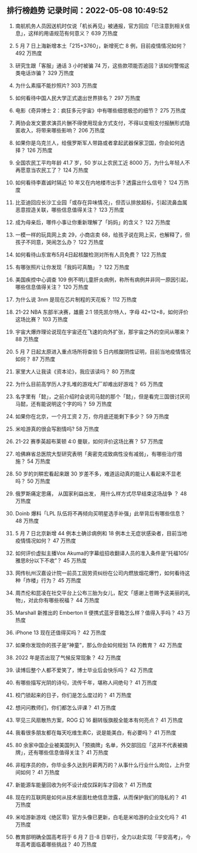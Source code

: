 
## 排行榜趋势 记录时间：2022-05-08 10:49:52
  
  1. 南航机务人员因送机时仅说「机长再见」被通报，官方回应「已注意到相关信息」，这样的用语规范有何意义？ 639 万热度
    
  2. 5 月 7 日上海新增本土「215+3760」，新增死亡 8 例，目前疫情情况如何？ 492 万热度
    
  3. 研究生跟「客服」通话 3 小时被骗 74 万，这些款项能否追回？该如何警惕这类电话诈骗？ 329 万热度
    
  4. 为什么素描不能抄照片? 303 万热度
    
  5. 如何看待中国人民大学正式退出世界排名？ 297 万热度
    
  6. 电影《奇异博士 2：疯狂多元宇宙》中有哪些细思极恐的细节？ 275 万热度
    
  7. 两协会发文要求演员片酬不得使用现金方式支付，不得以变相支付报酬形式隐匿收入，将带来哪些影响？ 206 万热度
    
  8. 如果你是乌克兰人，给俄罗斯军人带路或者拿起武器保家卫国，你会如何选择？ 126 万热度
    
  9. 全国农民工平均年龄 41.7 岁，50 岁以上农民工近 8000 万，为什么年轻人不再愿意当农民工了？ 124 万热度
    
  10. 如何看待李嘉诚时隔近 10 年又在内地楼市出手？透露出什么信号？ 124 万热度
    
  11. 比亚迪回应长沙工业园「或存在异味情况」，但否认排放超标，引起流鼻血属恶意捏造关联，哪些信息值得关注？ 123 万热度
    
  12. 成为母亲后，哪件小事让你重新理解了「妈妈」的含义？ 122 万热度
    
  13. 一模一样的玩具网上卖 29，小商店卖 68，给孩子说在网上买，也解释了，但孩子不同意，哭闹怎么办？ 122 万热度
    
  14. 如何看待山东宣布5月4日起核酸检测对所有人员免费？ 122 万热度
    
  15. 有哪张照片让你发现「我妈可真酷」？ 122 万热度
    
  16. 美国疾控中心调查 109 例不明儿童肝炎病例，称所有病例并非同一原因引起，哪些信息值得关注？ 120 万热度
    
  17. 为什么说 3nm 是现在芯片制程的天花板？ 112 万热度
    
  18. 21-22 NBA 东部半决赛，雄鹿 2:1 领先凯尔特人，字母 42+12+8，如何评价这场比赛？ 103 万热度
    
  19. 宇宙大爆炸理论说现在宇宙还在飞速的向外扩张，那宇宙之外的空间从哪来？ 88 万热度
    
  20. 5 月 7 日起太原进入重点场所将查验 5 日内核酸阴性证明，目前当地疫情情况如何？ 87 万热度
    
  21. 家里大人让我读《资本论》，我应该读吗？ 80 万热度
    
  22. 为什么目前高学历人才扎堆的游戏大厂却难出好游戏？ 65 万热度
    
  23. 名字里有「懿」，之前介绍时会说司马懿的那个「懿」，但是看完三国很讨厌司马懿，还有能说明这个字的吗？ 59 万热度
    
  24. 如果你在北京，一个月工资 2 万，你月底还能剩下多少？ 59 万热度
    
  25. 米哈游真的很会写剧情吗? 58 万热度
    
  26. 21-22 赛季英超布莱顿 4:0 曼联，如何评价这场比赛？ 57 万热度
    
  27. 哈佛麻省总医院大型研究表明「奥密克戎致病性没有减弱」，有哪些治疗措施？ 54 万热度
    
  28. 50 岁的刘畊宏看起来跟 30 岁差不多，难道运动真的能让人看起来不显老吗？ 50 万热度
    
  29. 俄罗斯痛定思痛， 从国家利益出发， 用什么样方式尽早结束这场战争 ？ 48 万热度
    
  30. Doinb 爆料「LPL 队伍将不再倾向买明星选手补强」此举背后有哪些信息？ 48 万热度
    
  31. 5 月 7 日北京新增 44 例本土确诊病例和 18 例本土无症状感染者，目前当地疫情情况如何？ 47 万热度
    
  32. 如何评价虚拟主播Vox Akuma的字幕组招收翻译人员的准入条件是“托福105/雅思8分以下不收”？ 45 万热度
    
  33. 网传杭州汉嘉设计院一前员工因劳资纠纷在公司内燃放烟花爆竹，如何看待这种「炸楼」行为？ 45 万热度
    
  34. 周杰伦和昆凌在社交平台上公布三胎为女儿，配文「感谢上苍赐予这美丽的礼物」，对此你有哪些祝福？ 44 万热度
    
  35. Marshall 新推出的 Emberton II 便携式蓝牙音箱怎么样？值得入手吗？ 43 万热度
    
  36. iPhone 13 现在还值得买吗？ 42 万热度
    
  37. 如果你发现你的孩子是“神童”，那么你会如何规划 TA 的教育？ 42 万热度
    
  38. 2022 年是否出现了气候反常现象？ 42 万热度
    
  39. 读博后整个人都不爱笑了，博士毕业后会快乐吗？ 42 万热度
    
  40. 有哪些描写光阴的诗句，流传千年，堪称人间绝句？ 41 万热度
    
  41. 校门锁起来的日子，你们是怎么度过的？ 41 万热度
    
  42. 想问问教师们，你们都怎么评课？ 41 万热度
    
  43. 罕见三风扇散热方案，ROG 幻 16 翻转版旗舰全能本有何亮点？ 41 万热度
    
  44. 我看很多朋友都在每天吃维生素C，说是能美白，有必要吗？ 41 万热度
    
  45. 80 余家中国企业被美国列入「预摘牌」名单，外交部回应「这并不代表被摘牌」，还有哪些信息值得关注？ 41 万热度
    
  46. 非程序员的你，你毕业多久达到月薪两万的？从事什么行业什么岗位，上升空间如何？ 41 万热度
    
  47. 新能源车能量回收为何不设计成仅踩刹车才回收？ 41 万热度
    
  48. 现在的互联网是如何从技术层面杜绝信息泄露，从而保护我们的隐私的？ 41 万热度
    
  49. 米哈游新游戏《绝区零》官方头像已更新，白毛是米哈游的企业文化吗？ 41 万热度
    
  50. 教育部明确全国高考将于 6 月 7 日-8 日举行，全力以赴实现「平安高考」，今年高考面临着哪些挑战？ 40 万热度
    